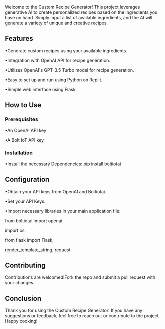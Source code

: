 Welcome to the Custom Recipe Generator! This project leverages generative AI to create personalized recipes based on the ingredients you have on hand. Simply input a list of available ingredients, and the AI will generate a variety of unique and creative recipes.

## Features
 •Generate custom recipes using your available ingredients.
 
 •Integration with OpenAI API for recipe generation.
 
 •Utilizes OpenAI's GPT-3.5 Turbo model for recipe generation.
 
 •Easy to set up and run using Python on Replit.
 
 •Simple web interface using Flask.
 
## How to Use

### Prerequisites
 •An OpenAI API key
 
 •A Bolt IoT API key

### Installation
 •Install the necessary Dependencies:  pip install boltiotai

## Configuration
 •Obtain your API keys from OpenAI and Boltiotai.
 
 •Set your API Keys.
 
 •Import necessary libraries in your main application file:
 
 from boltiotai import openai
 
 import os
 
 from flask import Flask, 
 
 render_template_string, request

 ## Contributing
 Contributions are welcomed!Fork the repo and submit a pull request with your changes.

 ## Conclusion
Thank you for using the Custom Recipe Generator! If you have any suggestions or feedback, feel free to reach out or contribute to the project. Happy cooking!

